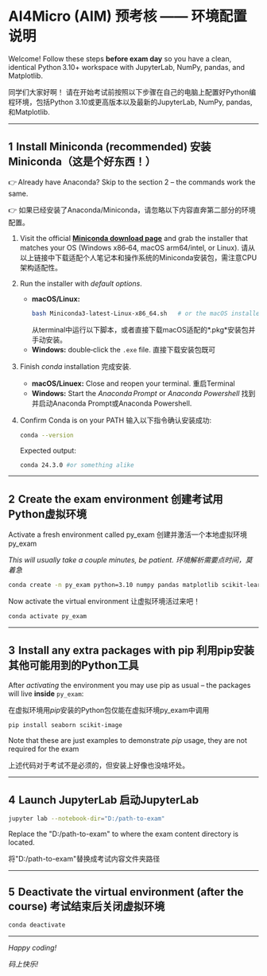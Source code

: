 # AI4Micro (AIM) 预考核 —— 环境配置说明

Welcome!  Follow these steps **before exam day** so you have a clean, identical Python 3.10+ workspace with JupyterLab, NumPy, pandas, and Matplotlib.

同学们大家好啊！ 请在开始考试前按照以下步骤在自己的电脑上配置好Python编程环境，包括Python 3.10或更高版本以及最新的JupyterLab, NumPy, pandas, 和Matplotlib.

---

## 1  Install Miniconda (recommended) 安装Miniconda（这是个好东西！）

👉 Already have Anaconda?  Skip to the section 2 – the commands work the same. 

👉 如果已经安装了Anaconda/Miniconda，请忽略以下内容直奔第二部分的环境配置。

1. Visit the official [**Miniconda download page**](https://www.anaconda.com/download/success) and grab the installer that matches your OS (Windows x86‑64, macOS arm64/intel, or Linux). 请从以上链接中下载适配个人笔记本和操作系统的Miniconda安装包，需注意CPU架构适配性。

2. Run the installer with *default options*.
   - **macOS/Linux:**
     ```bash
     bash Miniconda3-latest-Linux-x86_64.sh   # or the macOS installer
     ```
     从terminal中运行以下脚本，或者直接下载macOS适配的*.pkg*安装包并手动安装。
   - **Windows:** double‑click the `.exe` file.
     直接下载安装包既可
     
3. Finish *conda* installation 完成安装.
   - **macOS/Linuex:**
     Close and reopen your terminal. 重启Terminal
   - **Windows:**
     Start the *Anaconda Prompt* or *Anaconda Powershell* 找到并启动Anaconda Prompt或Anaconda Powershell.
     
4. Confirm Conda is on your PATH 输入以下指令确认安装成功:
   ```bash
   conda --version
   ```
   Expected output:
   ```bash
   conda 24.3.0 #or something alike
   ```
---

## 2  Create the exam environment 创建考试用Python虚拟环境

Activate a fresh environment called py_exam 创建并激活一个本地虚拟环境py_exam

*This will usually take a couple minutes, be patient. 环境解析需要点时间，莫着急*
```bash
conda create -n py_exam python=3.10 numpy pandas matplotlib scikit-learn jupyterlab ipywidgets -c conda-forge -y
```
Now activate the virtual environment 让虚拟环境活过来吧！
```bash
conda activate py_exam
```
---

## 3  Install any extra packages with **pip** 利用**pip**安装其他可能用到的Python工具

After *activating* the environment you may use pip as usual – the packages will live **inside** `py_exam`:

在虚拟环境用*pip*安装的Python包仅能在虚拟环境py_exam中调用

```bash
pip install seaborn scikit-image  
```
Note that these are just examples to demonstrate *pip* usage, they are not required for the exam

上述代码对于考试不是必须的，但安装上好像也没啥坏处。

---

## 4  Launch JupyterLab 启动JupyterLab

```bash
jupyter lab --notebook-dir="D:/path-to-exam" 
```
Replace the "D:/path-to-exam" to where the exam content directory is located. 

将"D:/path-to-exam"替换成考试内容文件夹路径

---

## 5  Deactivate the virtual environment (after the course) 考试结束后关闭虚拟环境

```bash
conda deactivate
```

---

*Happy coding!*

*码上快乐!*

